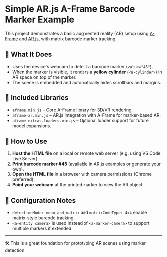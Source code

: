 # Simple AR.js A-Frame Barcode Marker Example

This project demonstrates a basic augmented reality (AR) setup using [A-Frame](https://aframe.io) and [AR.js](https://github.com/AR-js-org/AR.js), with matrix barcode marker tracking.

## 📌 What It Does

- Uses the device's webcam to detect a barcode marker (`value="45"`).
- When the marker is visible, it renders a **yellow cylinder** (`<a-cylinder>`) in AR space on top of the marker.
- The scene is embedded and automatically hides scrollbars and margins.

## 📄 Included Libraries

- `aframe.min.js` – Core A-Frame library for 3D/VR rendering.
- `aframe-ar.min.js` – AR.js integration with A-Frame for marker-based AR.
- `aframe-extras.loaders.min.js` – Optional loader support for future model expansions.

## 🎯 How to Use

1. **Host the HTML file** on a local or remote web server (e.g. using VS Code Live Server).
2. **Print barcode marker #45** (available in AR.js examples or generate your own).
3. **Open the HTML file** in a browser with camera permissions (Chrome preferred).
4. **Point your webcam** at the printed marker to view the AR object.

## 🔧 Configuration Notes

- `detectionMode: mono_and_matrix` and `matrixCodeType: 4x4` enable matrix-style barcode tracking.
- `<a-entity camera>` is used instead of `<a-marker-camera>` to support multiple markers if extended.

---

🛠️ This is a great foundation for prototyping AR scenes using marker detection.
